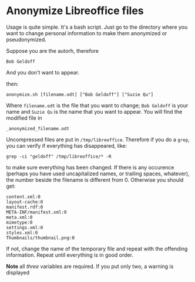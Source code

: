 # Anonymize Libreoffice files

Usage is quite simple. It's a bash script. Just go to the directory where you want to change personal information to make them anonymized or pseudonymized.

Suppose you are the autorh, therefore

	Bob Geldoff

And you don't want to appear.

then:

	anonymize.sh [filename.odt] ["Bob Geldoff"] ["Suzie Qu"]

Where `filename.odt` is the file that you want to change; `Bob Geldoff` is your name and `Suzie Qu` is the name that you want to appear. You will find the modified file in 

	_anonymized_filename.odt

Uncompressed files are put in `/tmp/libreoffice`.  Therefore if you do a `grep`, you can verify if everything has disappeared, like:

	grep -ci "geldoff" /tmp/libreoffice/* -R

to make sure everything has been changed. If there is any occurence (perhaps you have used uncapitalized names, or trailing spaces, whatever), the number beside the filename is different from 0. Otherwise you should get:

	content.xml:0
	layout-cache:0
	manifest.rdf:0
	META-INF/manifest.xml:0
	meta.xml:0
	mimetype:0
	settings.xml:0
	styles.xml:0
	Thumbnails/thumbnail.png:0

If not, change the name of the temporary file and repeat with the offending information. Repeat until everything is in good order.

**Note** all *three* variables are required. If you put only two, a warning is displayed 

